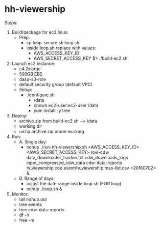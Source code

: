 # hh-viewership

Steps:
  1. Build/package for ec2 linux:
      - Prep:
        - cp loop-secure.sh loop.sh
        - inside loop.sh replace with values: 
          - AWS_ACCESS_KEY_ID
          - AWS_SECRET_ACCESS_KEY
      $> ./build-ec2.sh
  2. Launch ec2 instance:
      - c4.2xlarge
      - 500GB EBS
      - daap-s3-role
      - default security group (default VPC)
      - Setup:
          - ./configure.sh
            - /data
            - chown ec2-user:ec2-user /data
            - yum install -y tree
  3. Deploy:
      - archive.zip from build-ec2.sh --> /data
      - working dir
      - unzip archive.zip under working
  4. Run:
      - A. Single day:
          - nohup ./run-hh-viewership.sh <AWS_ACCESS_KEY_ID> <AWS_SECRET_ACCESS_KEY> rovi-cdw data_downloader_tracker.txt cdw_downloads_logs input_compressed_cdw_data cdw-data-reports tv_viewership.cod event/tv_viewership mso-list.csv <20160702> &
      - B. Range of days:
        - adjust the date range inside loop.sh (FOR loop)
        - nohup ./loop.sh &
  5. Monitor:
      - tail nohup.out
      - tree events
      - tree cdw-data-reports
      - df -h
      - free -m
